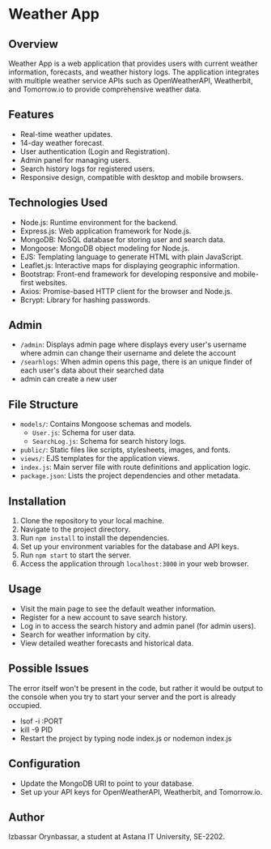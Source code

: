 # Weather App

## Overview
Weather App is a web application that provides users with current weather information, forecasts, and weather history logs. The application integrates with multiple weather service APIs such as OpenWeatherAPI, Weatherbit, and Tomorrow.io to provide comprehensive weather data.

## Features
- Real-time weather updates.
- 14-day weather forecast.
- User authentication (Login and Registration).
- Admin panel for managing users.
- Search history logs for registered users.
- Responsive design, compatible with desktop and mobile browsers.

## Technologies Used
- Node.js: Runtime environment for the backend.
- Express.js: Web application framework for Node.js.
- MongoDB: NoSQL database for storing user and search data.
- Mongoose: MongoDB object modeling for Node.js.
- EJS: Templating language to generate HTML with plain JavaScript.
- Leaflet.js: Interactive maps for displaying geographic information.
- Bootstrap: Front-end framework for developing responsive and mobile-first websites.
- Axios: Promise-based HTTP client for the browser and Node.js.
- Bcrypt: Library for hashing passwords.

## Admin 
- `/admin`: Displays admin page where displays every user's username where admin can change their username and delete the account
- `/searhlogs`: When admin opens this page, there is an unique finder of each user's data about their searched data
- admin can create a new user


## File Structure
- `models/`: Contains Mongoose schemas and models.
  - `User.js`: Schema for user data.
  - `SearchLog.js`: Schema for search history logs.
- `public/`: Static files like scripts, stylesheets, images, and fonts.
- `views/`: EJS templates for the application views.
- `index.js`: Main server file with route definitions and application logic.
- `package.json`: Lists the project dependencies and other metadata.

## Installation
1. Clone the repository to your local machine.
2. Navigate to the project directory.
3. Run `npm install` to install the dependencies.
4. Set up your environment variables for the database and API keys.
5. Run `npm start` to start the server.
6. Access the application through `localhost:3000` in your web browser.

## Usage
- Visit the main page to see the default weather information.
- Register for a new account to save search history.
- Log in to access the search history and admin panel (for admin users).
- Search for weather information by city.
- View detailed weather forecasts and historical data.

## Possible Issues
The error itself won't be present in the code, but rather it would be output to the console when you try to start your server and the port is already occupied.
- lsof -i :PORT
- kill -9 PID
- Restart the project by typing node index.js or nodemon index.js

## Configuration
- Update the MongoDB URI to point to your database.
- Set up your API keys for OpenWeatherAPI, Weatherbit, and Tomorrow.io.

## Author
Izbassar Orynbassar, a student at Astana IT University, SE-2202.
